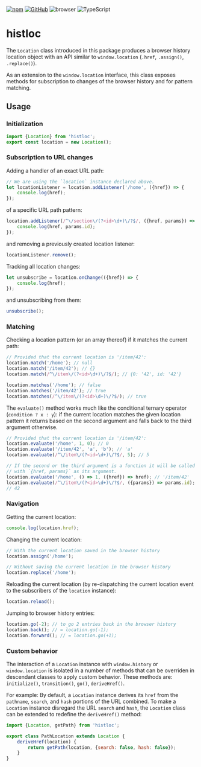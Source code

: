 [![npm](https://img.shields.io/npm/v/histloc?labelColor=royalblue&color=royalblue&style=flat-square)](https://www.npmjs.com/package/histloc) [![GitHub](https://img.shields.io/badge/-GitHub-royalblue?labelColor=royalblue&color=royalblue&style=flat-square&logo=github)](https://github.com/axtk/histloc) ![browser](https://img.shields.io/badge/browser-✓-345?labelColor=345&color=345&style=flat-square) ![TypeScript](https://img.shields.io/badge/TypeScript-✓-345?labelColor=345&color=345&style=flat-square)

# histloc

The `Location` class introduced in this package produces a browser history location object with an API similar to `window.location` (`.href`, `.assign()`, `.replace()`).

As an extension to the `window.location` interface, this class exposes methods for subscription to changes of the browser history and for pattern matching.

## Usage

### Initialization

```js
import {Location} from 'histloc';
export const location = new Location();
```

### Subscription to URL changes

Adding a handler of an exact URL path:

```js
// We are using the `location` instance declared above.
let locationListener = location.addListener('/home', ({href}) => {
    console.log(href);
});
```

of a specific URL path pattern:

```js
location.addListener(/^\/section\/(?<id>\d+)\/?$/, ({href, params}) => {
    console.log(href, params.id);
});
```

and removing a previously created location listener:

```js
locationListener.remove();
```

Tracking all location changes:

```js
let unsubscribe = location.onChange(({href}) => {
    console.log(href);
});
```

and unsubscribing from them:

```js
unsubscribe();
```

### Matching

Checking a location pattern (or an array thereof) if it matches the current path:

```js
// Provided that the current location is '/item/42':
location.match('/home'); // null
location.match('/item/42'); // {}
location.match(/^\/item\/(?<id>\d+)\/?$/); // {0: '42', id: '42'}

location.matches('/home'); // false
location.matches('/item/42'); // true
location.matches(/^\/item\/(?<id>\d+)\/?$/); // true
```

The `evaluate()` method works much like the conditional ternary operator (`condition ? x : y`): if the current location matches the given location pattern it returns based on the second argument and falls back to the third argument otherwise.

```js
// Provided that the current location is '/item/42':
location.evaluate('/home', 1, 0); // 0
location.evaluate('/item/42', 'a', 'b'); // 'a'
location.evaluate(/^\/item\/(?<id>\d+)\/?$/, 5); // 5

// If the second or the third argument is a function it will be called
// with `{href, params}` as its argument.
location.evaluate('/home', () => 1, ({href}) => href); // '/item/42'
location.evaluate(/^\/item\/(?<id>\d+)\/?$/, ({params}) => params.id);
// 42
```

### Navigation

Getting the current location:

```js
console.log(location.href);
```

Changing the current location:

```js
// With the current location saved in the browser history
location.assign('/home');
```

```js
// Without saving the current location in the browser history
location.replace('/home');
```

Reloading the current location (by re-dispatching the current location event to the subscribers of the `location` instance):

```js
location.reload();
```

Jumping to browser history entries:

```js
location.go(-2); // to go 2 entries back in the browser history
location.back(); // = location.go(-1);
location.forward(); // = location.go(+1);
```

### Custom behavior

The interaction of a `Location` instance with `window.history` or `window.location` is isolated in a number of methods that can be overriden in descendant classes to apply custom behavior. These methods are: `initialize()`, `transition()`, `go()`, `deriveHref()`.

For example: By default, a `Location` instance derives its `href` from the `pathname`, `search`, and `hash` portions of the URL combined. To make a `Location` instance disregard the URL `search` and `hash`, the `Location` class can be extended to redefine the `deriveHref()` method:

```js
import {Location, getPath} from 'histloc';

export class PathLocation extends Location {
    deriveHref(location) {
        return getPath(location, {search: false, hash: false});
    }
}
```
